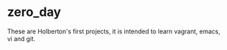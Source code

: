 # zero_day

These are Holberton's first projects, it is intended to learn vagrant, emacs, vi and git.

